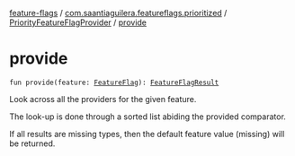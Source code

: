 [feature-flags](../../index.md) / [com.saantiaguilera.featureflags.prioritized](../index.md) / [PriorityFeatureFlagProvider](index.md) / [provide](./provide.md)

# provide

`fun provide(feature: `[`FeatureFlag`](../../com.saantiaguilera.featureflags/-feature-flag/index.md)`): `[`FeatureFlagResult`](../../com.saantiaguilera.featureflags/-feature-flag-result/index.md)

Look across all the providers for the given feature.

The look-up is done through a sorted list abiding the provided comparator.

If all results are missing types, then the default feature value (missing) will be returned.

